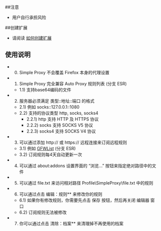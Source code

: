 ##注意

- 用户自行承担风险

##创建扩展

- 请阅读 <a href="https://goo.gl/9aM7i7">如何创建扩展</a>

## 使用说明

- 0) Simple Proxy 不会覆盖 Firefox 本身的代理设置
- 1) Simple Proxy 完全兼容 Auto Proxy 规则列表 (分支 ESR)
  - 1.1) 支持base64编码的文件
- 2) 服务器必须满足 类型::地址::端口 的格式
  - 2.1) 例如 socks::127.0.0.1::1080
  - 2.2) 支持的协议类型 http, socks, socks4
    - 2.2.1) http 支持 HTTP 及 HTTPS 协议
    - 2.2.2) socks 支持 SOCKS V5 协议
    - 2.2.3) socks4 支持 SOCKS V4 协议
- 3) 可以通过添加 http:// 或 https:// 远程连接来订阅远程规则
  - 3.1) 例如 <a href="https://goo.gl/ryMotb">GFWList</a> (分支 ESR)
  - 3.2) 订阅规则每4天自动更新一次
- 4) 可以通过 about:addons 设置界面的 “浏览...” 按钮来指定绝对路径中的文件
- 5) 可以通过 file.txt 来访问相对路径 Profile\SimpleProxy\file.txt 中的规则
- 6) 可以通过点击 编辑：规则** 来修改你的规则
  - 6.1) 如果你有修改规则，你需要先点击 保存 按钮，然后再关闭 编辑器 窗口
  - 6.2) 订阅规则无法被修改
- 7) 你可以通过点击 清除：档案** 来清理掉不再使用的档案
